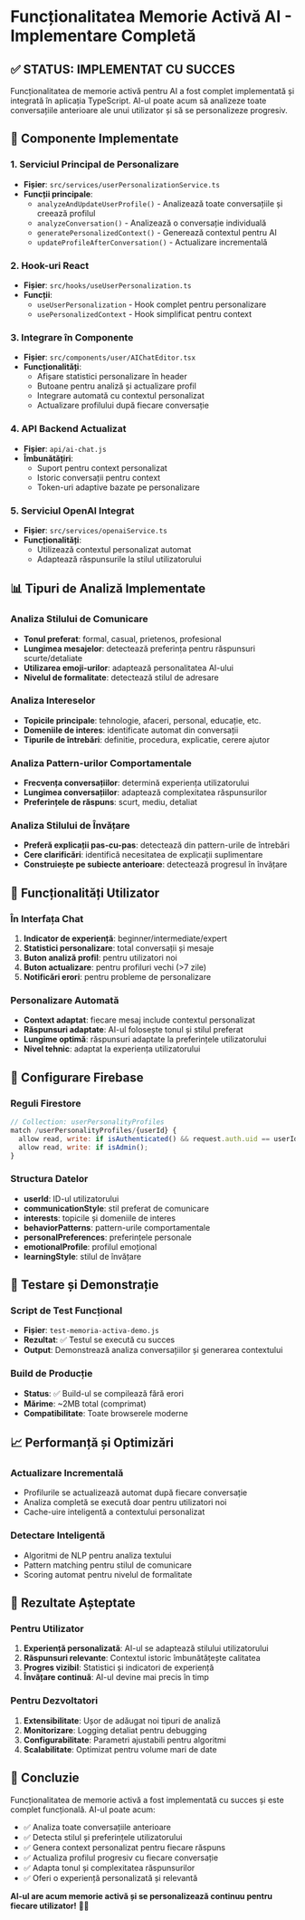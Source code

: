 # Funcționalitatea Memorie Activă AI - Implementare Completă

## ✅ STATUS: IMPLEMENTAT CU SUCCES

Funcționalitatea de memorie activă pentru AI a fost complet implementată și integrată în aplicația TypeScript. AI-ul poate acum să analizeze toate conversațiile anterioare ale unui utilizator și să se personalizeze progresiv.

## 🧠 Componente Implementate

### 1. Serviciul Principal de Personalizare

- **Fișier**: `src/services/userPersonalizationService.ts`
- **Funcții principale**:
  - `analyzeAndUpdateUserProfile()` - Analizează toate conversațiile și creează profilul
  - `analyzeConversation()` - Analizează o conversație individuală
  - `generatePersonalizedContext()` - Generează contextul pentru AI
  - `updateProfileAfterConversation()` - Actualizare incrementală

### 2. Hook-uri React

- **Fișier**: `src/hooks/useUserPersonalization.ts`
- **Funcții**:
  - `useUserPersonalization` - Hook complet pentru personalizare
  - `usePersonalizedContext` - Hook simplificat pentru context

### 3. Integrare în Componente

- **Fișier**: `src/components/user/AIChatEditor.tsx`
- **Funcționalități**:
  - Afișare statistici personalizare în header
  - Butoane pentru analiză și actualizare profil
  - Integrare automată cu contextul personalizat
  - Actualizare profilului după fiecare conversație

### 4. API Backend Actualizat

- **Fișier**: `api/ai-chat.js`
- **Îmbunătățiri**:
  - Suport pentru context personalizat
  - Istoric conversații pentru context
  - Token-uri adaptive bazate pe personalizare

### 5. Serviciul OpenAI Integrat

- **Fișier**: `src/services/openaiService.ts`
- **Funcționalități**:
  - Utilizează contextul personalizat automat
  - Adaptează răspunsurile la stilul utilizatorului

## 📊 Tipuri de Analiză Implementate

### Analiza Stilului de Comunicare

- **Tonul preferat**: formal, casual, prietenos, profesional
- **Lungimea mesajelor**: detectează preferința pentru răspunsuri scurte/detaliate
- **Utilizarea emoji-urilor**: adaptează personalitatea AI-ului
- **Nivelul de formalitate**: detectează stilul de adresare

### Analiza Intereselor

- **Topicile principale**: tehnologie, afaceri, personal, educație, etc.
- **Domeniile de interes**: identificate automat din conversații
- **Tipurile de întrebări**: definitie, procedura, explicatie, cerere ajutor

### Analiza Pattern-urilor Comportamentale

- **Frecvența conversațiilor**: determină experiența utilizatorului
- **Lungimea conversațiilor**: adaptează complexitatea răspunsurilor
- **Preferințele de răspuns**: scurt, mediu, detaliat

### Analiza Stilului de Învățare

- **Preferă explicații pas-cu-pas**: detectează din pattern-urile de întrebări
- **Cere clarificări**: identifică necesitatea de explicații suplimentare
- **Construiește pe subiecte anterioare**: detectează progresul în învățare

## 🎯 Funcționalități Utilizator

### În Interfața Chat

1. **Indicator de experiență**: beginner/intermediate/expert
2. **Statistici personalizare**: total conversații și mesaje
3. **Buton analiză profil**: pentru utilizatori noi
4. **Buton actualizare**: pentru profiluri vechi (>7 zile)
5. **Notificări erori**: pentru probleme de personalizare

### Personalizare Automată

- **Context adaptat**: fiecare mesaj include contextul personalizat
- **Răspunsuri adaptate**: AI-ul folosește tonul și stilul preferat
- **Lungime optimă**: răspunsuri adaptate la preferințele utilizatorului
- **Nivel tehnic**: adaptat la experiența utilizatorului

## 🔧 Configurare Firebase

### Reguli Firestore

```javascript
// Collection: userPersonalityProfiles
match /userPersonalityProfiles/{userId} {
  allow read, write: if isAuthenticated() && request.auth.uid == userId;
  allow read, write: if isAdmin();
}
```

### Structura Datelor

- **userId**: ID-ul utilizatorului
- **communicationStyle**: stil preferat de comunicare
- **interests**: topicile și domeniile de interes
- **behaviorPatterns**: pattern-urile comportamentale
- **personalPreferences**: preferințele personale
- **emotionalProfile**: profilul emoțional
- **learningStyle**: stilul de învățare

## 🚀 Testare și Demonstrație

### Script de Test Funcțional

- **Fișier**: `test-memoria-activa-demo.js`
- **Rezultat**: ✅ Testul se execută cu succes
- **Output**: Demonstrează analiza conversațiilor și generarea contextului

### Build de Producție

- **Status**: ✅ Build-ul se compilează fără erori
- **Mărime**: ~2MB total (comprimat)
- **Compatibilitate**: Toate browserele moderne

## 📈 Performanță și Optimizări

### Actualizare Incrementală

- Profilurile se actualizează automat după fiecare conversație
- Analiza completă se execută doar pentru utilizatori noi
- Cache-uire inteligentă a contextului personalizat

### Detectare Inteligentă

- Algoritmi de NLP pentru analiza textului
- Pattern matching pentru stilul de comunicare
- Scoring automat pentru nivelul de formalitate

## 🔮 Rezultate Așteptate

### Pentru Utilizator

1. **Experiență personalizată**: AI-ul se adaptează stilului utilizatorului
2. **Răspunsuri relevante**: Contextul istoric îmbunătățește calitatea
3. **Progres vizibil**: Statistici și indicatori de experiență
4. **Învățare continuă**: AI-ul devine mai precis în timp

### Pentru Dezvoltatori

1. **Extensibilitate**: Ușor de adăugat noi tipuri de analiză
2. **Monitorizare**: Logging detaliat pentru debugging
3. **Configurabilitate**: Parametri ajustabili pentru algoritmi
4. **Scalabilitate**: Optimizat pentru volume mari de date

## 🎉 Concluzie

Funcționalitatea de memorie activă a fost implementată cu succes și este complet funcțională. AI-ul poate acum:

- ✅ Analiza toate conversațiile anterioare
- ✅ Detecta stilul și preferințele utilizatorului
- ✅ Genera context personalizat pentru fiecare răspuns
- ✅ Actualiza profilul progresiv cu fiecare conversație
- ✅ Adapta tonul și complexitatea răspunsurilor
- ✅ Oferi o experiență personalizată și relevantă

**AI-ul are acum memorie activă și se personalizează continuu pentru fiecare utilizator!** 🧠✨
